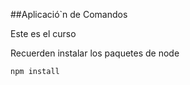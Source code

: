 ##Aplicació`n de Comandos

Este es el curso

Recuerden instalar los paquetes de node
```
npm install
```